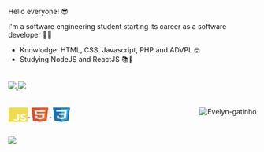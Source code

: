 Hello everyone! 😎

I'm a software engineering student starting its career as a software developer 🧩📱
 
 - Knowlodge: HTML, CSS, Javascript, PHP and ADVPL 🤓
 - Studying NodeJS and ReactJS 📚🔬

<br>
<div>
  <a href="https://github.com/J-Lembeck">
  <img height="150em" src="https://github-readme-stats.vercel.app/api?username=J-Lembeck&show_icons=true&theme=dracula&include_all_commits=true&count_private=true"/>
  <img height="150em" src="https://github-readme-stats.vercel.app/api/top-langs/?username=J-Lembeck&layout=compact&langs_count=7&theme=dracula"/>
</div>
 <br>
  <div style="display: inline_block"><br>
  <img align="center" alt="Joao-Js" height="30" width="40" src="https://raw.githubusercontent.com/devicons/devicon/master/icons/javascript/javascript-plain.svg">  
  <img align="center" alt="Joao-HTML" height="30" width="40" src="https://raw.githubusercontent.com/devicons/devicon/master/icons/html5/html5-original.svg">
  <img align="center" alt="Joao-CSS" height="30" width="40" src="https://raw.githubusercontent.com/devicons/devicon/master/icons/css3/css3-original.svg">
  <img align="right" height="150em" alt="Evelyn-gatinho" src="https://cdn.discordapp.com/attachments/871403676495917120/871404299740147742/gatinho.gif">
</div>
  
  ##
  
  <div> 
  <a href="[https://www.linkedin.com/in/evelyn-bittelbrunn-1748a4178](https://www.linkedin.com/in/jo%C3%A3o-vitor-lembeck-483baa201/)" target="_blank"><img src="https://img.shields.io/badge/-LinkedIn-%230077B5?style=for-the-badge&logo=linkedin&logoColor=white" target="_blank"></a> 
</div>
